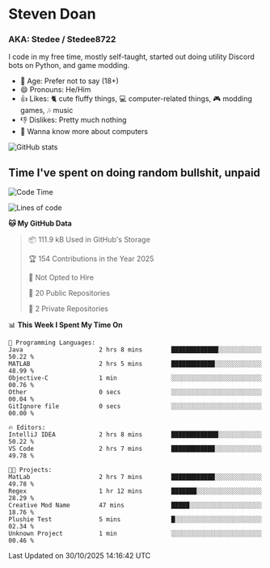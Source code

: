 # Steven Doan
### AKA: Stedee / Stedee8722
I code in my free time, mostly self-taught, started out doing utility Discord bots on Python, and game modding.

- 🤔 Age: Prefer not to say (18+)
- 😄 Pronouns: He/Him
- 👍 Likes: 🐈 cute fluffy things, 💻 computer-related things, 🎮 modding games, 🎶 music
- 👎 Dislikes: Pretty much nothing
- 🥹 Wanna know more about computers

![GitHub stats](https://github-readme-stats-iota-mocha-40.vercel.app/api?username=Stedee8722&show=prs_merged,prs_merged_percentage&show_icons=true&theme=transparent)

## Time I've spent on doing random bullshit, unpaid
<!--START_SECTION:Time I've spent on doing random bullshit, unpaid-->
![Code Time](http://img.shields.io/badge/Code%20Time-369%20hrs%2010%20mins-blue)

![Lines of code](https://img.shields.io/badge/From%20Hello%20World%20I%27ve%20Written-91.7%20thousand%20lines%20of%20code-blue)

**🐱 My GitHub Data** 

> 📦 111.9 kB Used in GitHub's Storage 
 > 
> 🏆 154 Contributions in the Year 2025
 > 
> 🚫 Not Opted to Hire
 > 
> 📜 20 Public Repositories 
 > 
> 🔑 2 Private Repositories 
 > 
📊 **This Week I Spent My Time On** 

```text
💬 Programming Languages: 
Java                     2 hrs 8 mins        █████████████░░░░░░░░░░░░   50.22 % 
MATLAB                   2 hrs 5 mins        ████████████░░░░░░░░░░░░░   48.99 % 
Objective-C              1 min               ░░░░░░░░░░░░░░░░░░░░░░░░░   00.76 % 
Other                    0 secs              ░░░░░░░░░░░░░░░░░░░░░░░░░   00.04 % 
GitIgnore file           0 secs              ░░░░░░░░░░░░░░░░░░░░░░░░░   00.00 % 

🔥 Editors: 
IntelliJ IDEA            2 hrs 8 mins        █████████████░░░░░░░░░░░░   50.22 % 
VS Code                  2 hrs 7 mins        ████████████░░░░░░░░░░░░░   49.78 % 

🐱‍💻 Projects: 
MatLab                   2 hrs 7 mins        ████████████░░░░░░░░░░░░░   49.78 % 
Regex                    1 hr 12 mins        ███████░░░░░░░░░░░░░░░░░░   28.29 % 
Creative Mod Name        47 mins             █████░░░░░░░░░░░░░░░░░░░░   18.76 % 
Plushie Test             5 mins              █░░░░░░░░░░░░░░░░░░░░░░░░   02.34 % 
Unknown Project          1 min               ░░░░░░░░░░░░░░░░░░░░░░░░░   00.46 % 
```


 Last Updated on 30/10/2025 14:16:42 UTC
<!--END_SECTION:Time I've spent on doing random bullshit, unpaid-->
